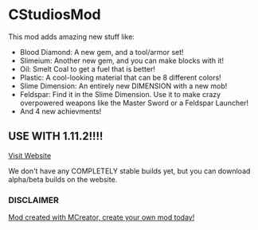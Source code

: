 # CStudiosMod
This mod adds amazing new stuff like:

- Blood Diamond: A new gem, and a tool/armor set!
- Slimeium: Another new gem, and you can make blocks with it!
- Oil: Smelt Coal to get a fuel that is better!
- Plastic: A cool-looking material that can be 8 different colors!
- Slime Dimension: An entirely new DIMENSION with a new mob!
- Feldspar: Find it in the Slime Dimension. Use it to make crazy overpowered weapons like the Master Sword or a Feldspar Launcher!
- And 4 new achievments!

## USE WITH 1.11.2!!!!

[Visit Website](https://teamcstudios.github.io/CStudiosMod/)

We don't have any COMPLETELY stable builds yet, but you can download alpha/beta builds on the website.

### DISCLAIMER
[Mod created with MCreator, create your own mod today!](https://mcreator.pylo.co/)
